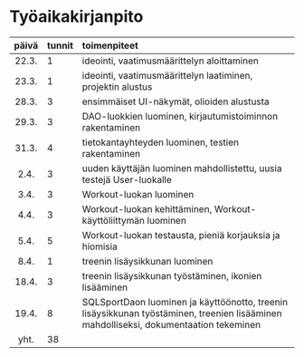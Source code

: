 # Työaikakirjanpito

| päivä | tunnit | toimenpiteet  |
| :----:|:-------| :-----|
| 22.3. | 1      | ideointi, vaatimusmäärittelyn aloittaminen |
| 23.3. | 1      | ideointi, vaatimusmäärittelyn laatiminen, projektin alustus |
| 28.3. | 3      | ensimmäiset UI-näkymät, olioiden alustusta |
| 29.3. | 3      | DAO-luokkien luominen, kirjautumistoiminnon rakentaminen  |
| 31.3. | 4      | tietokantayhteyden luominen, testien rakentaminen |
| 2.4.  | 3      | uuden käyttäjän luominen mahdollistettu, uusia testejä User-luokalle |
| 3.4.  | 3      | Workout-luokan luominen |
| 4.4.  | 3      | Workout-luokan kehittäminen, Workout-käyttöliittymän luominen |
| 5.4.  | 5      | Workout-luokan testausta, pieniä korjauksia ja hiomisia |
| 8.4.  | 1      | treenin lisäysikkunan luominen |
| 18.4. | 3      | treenin lisäysikkunan työstäminen, ikonien lisääminen |
| 19.4. | 8      | SQLSportDaon luominen ja käyttöönotto, treenin lisäysikkunan työstäminen, treenien lisääminen mahdolliseksi, dokumentaation tekeminen |
| yht.  | 38     | | 
